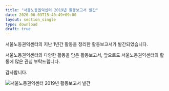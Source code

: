 ```yaml
---
title: "서울노동권익센터 2019년 활동보고서 발간"
date: 2020-06-03T15:40:49+09:00
layout: section_single
type: download
draft: true
---
```


서울노동권익센터의 지난 1년간 활동을 정리한
활동보고서가 발간되었습니다.

서울노동권익센터의 다양한 활동을 담은 활동보고서, 앞으로도 서울노동권익센터의 활동에 많은 관심 부탁드립니다.

감사합니다.

![서울노동권익센터 2019년 활동보고서 발간](https://www.labors.or.kr/attach/3aec9a87a6857bc197a94e7f1e6f64475b56fd0d.png)
